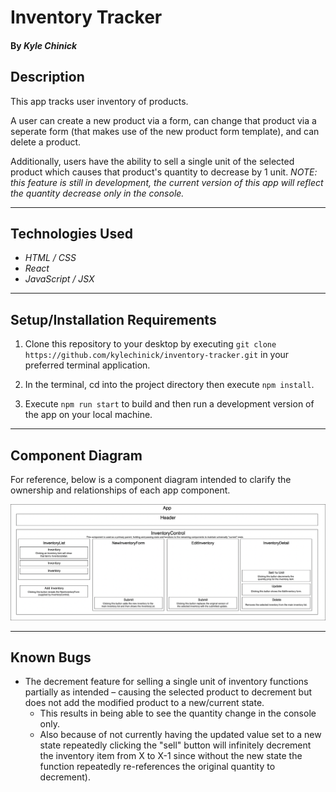 # Inventory Tracker

#### By _**Kyle Chinick**_

## Description

This app tracks user inventory of products.

A user can create a new product via a form, can change that product via a seperate form (that makes use of the new product form template), and can delete a product.

Additionally, users have the ability to sell a single unit of the selected product which causes that product's quantity to decrease by 1 unit. _NOTE: this feature is still in development, the current version of this app will reflect the quantity decrease only in the console._

---

## Technologies Used

- _HTML / CSS_
- _React_
- _JavaScript / JSX_

---

## Setup/Installation Requirements

1. Clone this repository to your desktop by executing `git clone https://github.com/kylechinick/inventory-tracker.git` in your preferred terminal application.

2. In the terminal, cd into the project directory then execute `npm install`.

3. Execute `npm run start` to build and then run a development version of the app on your local machine.

---

## Component Diagram

For reference, below is a component diagram intended to clarify the ownership and relationships of each app component.

![Component Diagram](./src/img/component_diagram.png)

---

## Known Bugs

- The decrement feature for selling a single unit of inventory functions partially as intended – causing the selected product to decrement but does not add the modified product to a new/current state.
  - This results in being able to see the quantity change in the console only.
  - Also because of not currently having the updated value set to a new state repeatedly clicking the "sell" button will infinitely decrement the inventory item from X to X-1 since without the new state the function repeatedly re-references the original quantity to decrement).
